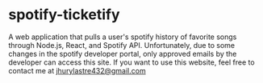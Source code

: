 ﻿# spotify-ticketify
 
 A web application that pulls a user's spotify history of favorite songs through Node.js, React, and Spotify API. Unfortunately, due to some changes in the spotify developer portal, only approved emails by the developer can access this site. If you want to use this website, feel free to contact me at jhurylastre432@gmail.com
